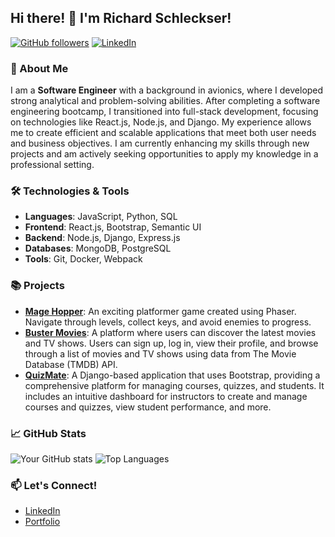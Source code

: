 ## Hi there! 👋 I'm Richard Schleckser!

[![GitHub followers](https://img.shields.io/github/followers/rSchleckser?label=Follow&style=social)](https://github.com/rSchleckser)
[![LinkedIn](https://img.shields.io/badge/LinkedIn-Connect-blue)](www.linkedin.com/in/richard-schleckser-b4808487)

### 🚀 About Me

I am a **Software Engineer** with a background in avionics, where I developed strong analytical and problem-solving abilities. After completing a software engineering bootcamp, I transitioned into full-stack development, focusing on technologies like React.js, Node.js, and Django. My experience allows me to create efficient and scalable applications that meet both user needs and business objectives. I am currently enhancing my skills through new projects and am actively seeking opportunities to apply my knowledge in a professional setting.

### 🛠️ Technologies & Tools

- **Languages**: JavaScript, Python, SQL
- **Frontend**: React.js, Bootstrap, Semantic UI
- **Backend**: Node.js, Django, Express.js
- **Databases**: MongoDB, PostgreSQL
- **Tools**: Git, Docker, Webpack

### 📚 Projects

- **[Mage Hopper](https://github.com/rSchleckser/mage-hopper)**: An exciting platformer game created using Phaser. Navigate through levels, collect keys, and avoid enemies to progress.
- **[Buster Movies](https://github.com/rSchleckser/Buster-movies)**: A platform where users can discover the latest movies and TV shows. Users can sign up, log in, view their profile, and browse through a list of movies and TV shows using data from The Movie Database (TMDB) API.
- **[QuizMate](https://github.com/rSchleckser/QuizMate)**: A Django-based application that uses Bootstrap, providing a comprehensive platform for managing courses, quizzes, and students. It includes an intuitive dashboard for instructors to create and manage courses and quizzes, view student performance, and more.

### 📈 GitHub Stats

![Your GitHub stats](https://github-readme-stats.vercel.app/api?username=rSchleckser&show_icons=true&theme=radical)
![Top Languages](https://github-readme-stats.vercel.app/api/top-langs/?username=rSchleckser&layout=compact&theme=radical)

### 📫 Let's Connect!

- [LinkedIn](www.linkedin.com/in/richard-schleckser-b4808487)
- [Portfolio](https://rschleckser.github.io/)

